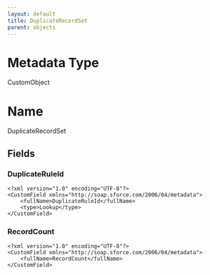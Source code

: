 ```yaml
---
layout: default
title: DuplicateRecordSet
parent: objects
---
```

# Metadata Type
CustomObject

# Name
DuplicateRecordSet
## Fields
### DuplicateRuleId

```
<?xml version="1.0" encoding="UTF-8"?>
<CustomField xmlns="http://soap.sforce.com/2006/04/metadata">
    <fullName>DuplicateRuleId</fullName>
    <type>Lookup</type>
</CustomField>
```
### RecordCount

```
<?xml version="1.0" encoding="UTF-8"?>
<CustomField xmlns="http://soap.sforce.com/2006/04/metadata">
    <fullName>RecordCount</fullName>
</CustomField>
```
